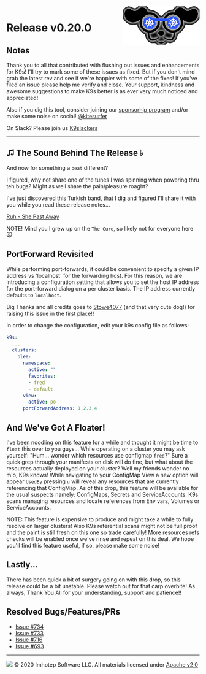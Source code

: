 <img src="https://raw.githubusercontent.com/derailed/k9s/master/assets/k9s_small.png" align="right" width="200" height="auto"/>

# Release v0.20.0

## Notes

Thank you to all that contributed with flushing out issues and enhancements for K9s! I'll try to mark some of these issues as fixed. But if you don't mind grab the latest rev and see if we're happier with some of the fixes! If you've filed an issue please help me verify and close. Your support, kindness and awesome suggestions to make K9s better is as ever very much noticed and appreciated!

Also if you dig this tool, consider joining our [sponsorhip program](https://github.com/sponsors/derailed) and/or make some noise on social! [@kitesurfer](https://twitter.com/kitesurfer)

On Slack? Please join us [K9slackers](https://join.slack.com/t/k9sers/shared_invite/enQtOTA5MDEyNzI5MTU0LWQ1ZGI3MzliYzZhZWEyNzYxYzA3NjE0YTk1YmFmNzViZjIyNzhkZGI0MmJjYzhlNjdlMGJhYzE2ZGU1NjkyNTM)

---

## ♫ The Sound Behind The Release ♭

And now for something a `beat` different?

I figured, why not share one of the tunes I was spinning when powering thru teh bugs? Might as well share the pain/pleasure roaght?

I've just discovered this Turkish band, that I dig and figured I'll share it with you while you read these release notes...

[Ruh - She Past Away](https://www.youtube.com/watch?v=B7f-opGKOyI)

NOTE! Mind you I grew up on the `The Cure`, so likely not for everyone here 🙀

## PortForward Revisited

While performing port-forwards, it could be convenient to specify a given IP address vs 'localhost'
for the forwarding host. For this reason, we are introducing a configuration setting that allows you to set the host IP address for the port-forward dialog on a per cluster basis. The IP address currently defaults to `localhost`.

Big Thanks and all credits goes to [Stowe4077](https://github.com/Stowe4077) (and that very cute dog!) for raising this issue in the first place!!

In order to change the configuration, edit your k9s config file as follows:

```yaml
k9s:
  ...
  clusters:
    blee:
      namespace:
        active: ""
        favorites:
        - fred
        - default
      view:
        active: po
      portForwardAddress: 1.2.3.4
```

## And We've Got A Floater!

I've been noodling on this feature for a while and thought it might be time to `float` this over to you guys... While operating on a cluster you may ask yourself: "Hum... wonder which resources use configmap `fred`?" Sure a quick grep through your manifests on disk will do fine, but what about the resources actually deployed on your cluster? Well my friends wonder no m'o, K9s knows!
While navigating to your ConfigMap View a new option will appear `UsedBy` pressing `u` will reveal any resources that are currently referencing that ConfigMap. As of this drop, this feature will be available for the usual suspects namely: ConfigMaps, Secrets and ServiceAccounts. K9s scans managing resources and locate references from Env vars, Volumes or ServiceAccounts.

NOTE: This feature is expensive to produce and might take a while to fully resolve on larger clusters! Also K9s referential scans might not be full proof and the paint is still fresh on this one so trade carefully! More resources refs checks will be enabled once we've rinse and repeat on this deal. We hope you'll find this feature useful, if so, please make some noise!

## Lastly...

There has been quick a bit of surgery going on with this drop, so this release could be a bit unstable. Please watch out for that carp overbite! As always, Thank You All for your understanding, support and patience!!

## Resolved Bugs/Features/PRs

- [Issue #734](https://github.com/derailed/k9s/issues/734)
- [Issue #733](https://github.com/derailed/k9s/issues/733)
- [Issue #716](https://github.com/derailed/k9s/issues/716)
- [Issue #693](https://github.com/derailed/k9s/issues/693)

---

<img src="https://raw.githubusercontent.com/derailed/k9s/master/assets/imhotep_logo.png" width="32" height="auto"/> © 2020 Imhotep Software LLC. All materials licensed under [Apache v2.0](http://www.apache.org/licenses/LICENSE-2.0)
